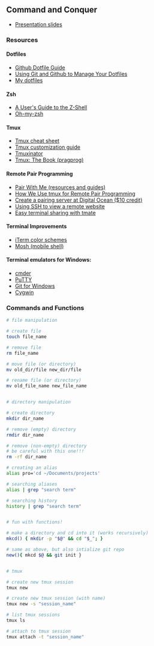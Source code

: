 ## Command and Conquer
- [Presentation slides](https://jonoliver.github.io/command-and-conquer/)

### Resources

#### Dotfiles
- [Github Dotfile Guide](https://dotfiles.github.io/)
- [Using Git and Github to Manage Your Dotfiles](http://blog.smalleycreative.com/tutorials/using-git-and-github-to-manage-your-dotfiles/)
- [My dotfiles](https://github.com/jonoliver/dotfiles)

#### Zsh
- [A User's Guide to the Z-Shell](http://zsh.sourceforge.net/Guide/zshguide.html)
- [Oh-my-zsh](https://github.com/robbyrussell/oh-my-zsh)

#### Tmux
- [Tmux cheat sheet](https://gist.github.com/MohamedAlaa/2961058)
- [Tmux customization guide](http://www.hamvocke.com/blog/a-guide-to-customizing-your-tmux-conf/)
- [Tmuxinator](https://github.com/tmuxinator/tmuxinator)
- [Tmux: The Book (pragprog)](https://pragprog.com/book/bhtmux/tmux)

#### Remote Pair Programming
- [Pair With Me (resources and guides)](http://www.pairprogramwith.me/)
- [How We Use tmux for Remote Pair Programming](http://pivotallabs.com/how-we-use-tmux-for-remote-pair-programming/)
- [Create a pairing server at Digital Ocean ($10 credit)](https://m.do.co/c/da72a8bfea8d)
- [Using SSH to view a remote website](ssh_proxy.md)
- [Easy terminal sharing with tmate](https://tmate.io/)

#### Terminal Improvements
- [iTerm color schemes](http://iterm2colorschemes.com/)
- [Mosh (mobile shell)](https://mosh.org/)

#### Terminal emulators for Windows:
- [cmder](http://cmder.net/)
- [PuTTY](http://www.putty.org/)
- [Git for Windows](https://git-scm.com/downloads)
- [Cygwin](https://www.cygwin.com/)

### Commands and Functions

```bash
# file manipulation

# create file
touch file_name

# remove file
rm file_name

# move file (or directory)
mv old_dir/file new_dir/file

# rename file (or directory)
mv old_file_name new_file_name


# directory manipulation

# create directory
mkdir dir_name

# remove (empty) directory
rmdir dir_name

# remove (non-empty) directory
# be careful with this one!!!
rm -rf dir_name

# creating an alias
alias pro='cd ~/Documents/projects'

# searching aliases
alias | grep "search term"

# searching history
history | grep "search term"


# fun with functions!

# make a directory and cd into it (works recursively)
mkcd() { mkdir -p "$@" && cd "$_"; }

# same as above, but also intialize git repo
new(){ mkcd $@ && git init }


# tmux

# create new tmux session
tmux new

# create new tmux session (with name)
tmux new -s "session_name"

# list tmux sessions
tmux ls

# attach to tmux session
tmux attach -t "session_name"

```
